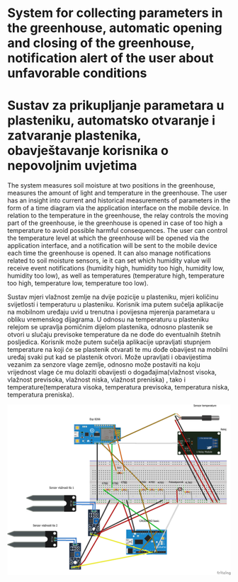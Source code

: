 # System for collecting parameters in the greenhouse, automatic opening and closing of the greenhouse, notification alert of the user about unfavorable conditions
# Sustav za prikupljanje parametara u plasteniku, automatsko otvaranje i zatvaranje plastenika, obavještavanje korisnika o nepovoljnim uvjetima
The system measures soil moisture at two positions in the greenhouse, measures the amount of light and temperature in the greenhouse. The user has an insight into current and historical measurements of parameters in the form of a time diagram via the application interface on the mobile device. In relation to the temperature in the greenhouse, the relay controls the moving part of the greenhouse, ie the greenhouse is opened in case of too high a temperature to avoid possible harmful consequences. The user can control the temperature level at which the greenhouse will be opened via the application interface, and a notification will be sent to the mobile device each time the greenhouse is opened. It can also manage notifications related to soil moisture sensors, ie it can set which humidity value will receive event notifications (humidity high, humidity too high, humidity low, humidity too low), as well as temperatures (temperature high, temperature too high, temperature low, temperature too low).

Sustav mjeri vlažnost zemlje na dvije pozicije u plasteniku, mjeri količinu svijetlosti i temperaturu u plasteniku. Korisnik  ima putem sučelja aplikacije na mobilnom uređaju  uvid u trenutna i povijesna mjerenja parametara u obliku vremenskog dijagrama.  U odnosu na temperaturu u plasteniku relejom se upravlja pomičnim dijelom plastenika, odnosno plastenik se otvori u slučaju previsoke temperature da ne dođe do eventualnih štetnih posljedica. Korisnik može putem sučelja aplikacije upravljati stupnjem temperature na koji će se plastenik otvarati te mu dođe obavijest na mobilni uređaj svaki put kad se plastenik otvori. Može upravljati i obavijestima vezanim za senzore vlage zemlje, odnosno može postaviti na koju vrijednost vlage će mu dolaziti obavijesti o događajima(vlažnost visoka, vlažnost previsoka, vlažnost niska, vlažnost preniska) , tako i temperature(temperatura visoka, temperatura previsoka, temperatura  niska, temperatura preniska).



![](Slike/vlaga%20zemlje%2C%20temperatura%2C%20svitlo_bb.png)
